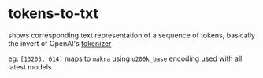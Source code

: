 # tokens-to-txt
shows corresponding text representation of a sequence of tokens, basically the invert of OpenAI's [tokenizer](https://platform.openai.com/tokenizer)

eg: `[13203, 614]` maps to `makra` using `o200k_base` encoding used with all latest models
